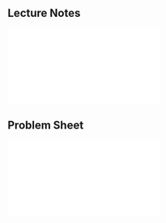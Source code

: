 ## Lecture Notes

<object data="GE2023Lecture4.pdf" type="application/pdf" width="110%" height="1500">
    <embed src="GE2023Lecture4.pdf" type="application/pdf" />
</object>

## Problem Sheet

<object data="sheet3.pdf" type="application/pdf" width="100%" height="1500">
    <embed src="sheet3.pdf" type="application/pdf" />
</object>